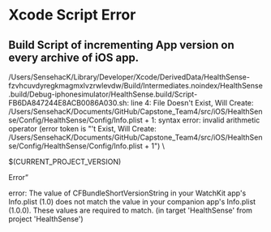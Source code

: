 # Xcode Script Error



## Build Script of incrementing App version on every archive of iOS app.

/Users/SensehacK/Library/Developer/Xcode/DerivedData/HealthSense-fzvhcuvdyregkmagmxlvzrwlevdw/Build/Intermediates.noindex/HealthSense.build/Debug-iphonesimulator/HealthSense.build/Script-FB6DA847244E8ACB0086A030.sh: line 4: File Doesn't Exist, Will Create: /Users/SensehacK/Documents/GitHub/Capstone_Team4/src/iOS/HealthSense/Config/HealthSense/Config/Info.plist + 1: syntax error: invalid arithmetic operator (error token is "'t Exist, Will Create: /Users/SensehacK/Documents/GitHub/Capstone_Team4/src/iOS/HealthSense/Config/HealthSense/Config/Info.plist + 1")
\

$(CURRENT_PROJECT_VERSION)






Error”

error: The value of CFBundleShortVersionString in your WatchKit app's Info.plist (1.0) does not match the value in your companion app's Info.plist (1.0.0). These values are required to match. (in target 'HealthSense' from project 'HealthSense')


